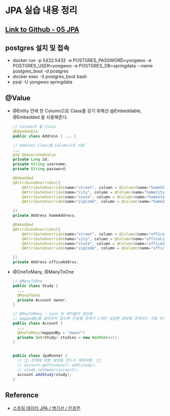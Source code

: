 # JPA 실습 내용 정리

## [Link to Github - 05 JPA](https://github.com/justdoanything/self-study/blob/main/self-study/05%20JPA.md)

## postgres 설치 및 접속
  - docker run -p 5432:5432 -e POSTGRES_PASSWORD=yongwoo -e POSTGRES_USER=yongwoo -e POSTGRES_DB=springdata --name postgres_boot -d postgres
  - docker exec -it postgres_boot bash
  - psql -U yongwoo springdata

## @Value
- @Entity 안에 한 Column으로 Class를 갖기 위해선 @Embeddable, @Embedded 을 사용해준다.
    ```java
    // Column이 될 Class
    @Embeddable
    public class Address { ... } 

    // Address Class를 Column으로 사용
    ...
    @Id @GeneratedValue
    private Long id;
    private String username;
    private String password;

    @Embedded
    @AttributeOverrides({
        @AttributeOverride(name="street", column = @Column(name="homeStreet")),
        @AttributeOverride(name="city", column = @Column(name="homeCity")),
        @AttributeOverride(name="state", column = @Column(name="homeState")),
        @AttributeOverride(name="zipCode", column = @Column(name="homeZipCode"))

    })
    private Address homeAddress;

    @Embedded
    @AttributeOverrides({
        @AttributeOverride(name="street", column = @Column(name="officeStreet")),
        @AttributeOverride(name="city", column = @Column(name="officeCity")),
        @AttributeOverride(name="state", column = @Column(name="officeState")),
        @AttributeOverride(name="zipCode", column = @Column(name="officeZipCode"))

    })
    private Address officeAddrss;
    ```

- @OneToMany, @ManyToOne
  ```java
  // @ManyToOne
  public class Study {
    ...
    @ManyToOne
    private Account owner;
  }

  // @OnyToMany : join 된 테이블이 생성됨
  // mappedBy를 넣어주지 않으면 단방향 관계가 2개만 생길뿐 양방향 관계라는 것을 인지하지 못함.
  public class Account {
    ...
    @OneToMany(mappedBy = "owner")
    private Set<Study> studies = new HashSet<>();
  }


  public class JpaRunner {
    // 🌟🌟 관계에 대한 설정을 반드시 헤줘야함. 🌟🌟
    // account.getStudies().add(study);
    // study.setOwner(account);
    account.addStudy(study);
  }
  ```


## Reference
- [스프링 데이터 JPA / 백기선 / 인프런](https://www.inflearn.com/course/%EC%8A%A4%ED%94%84%EB%A7%81-%EB%8D%B0%EC%9D%B4%ED%84%B0-jpa/dashboard)